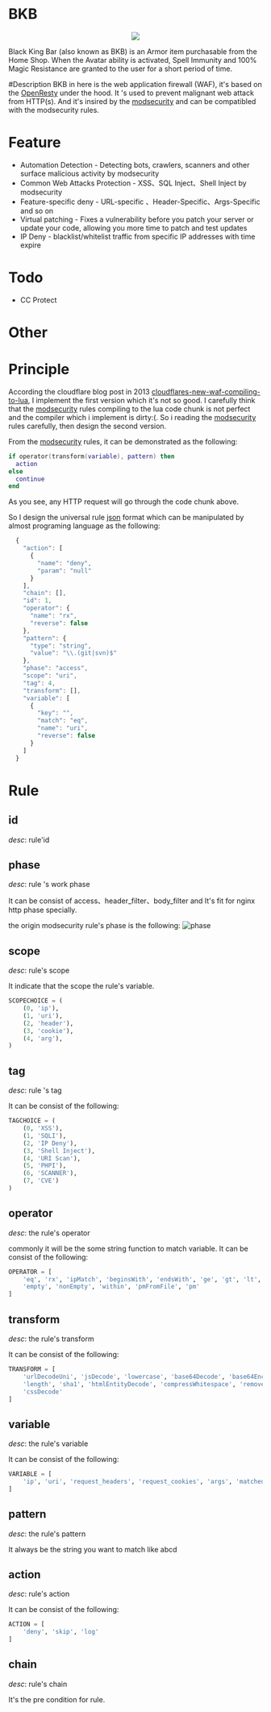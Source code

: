 [modsecurity]: https://www.modsecurity.org
[openresty]: https://github.com/openresty
[json]: http://www.json.org

# BKB
<p align="center">
<img src="https://github.com/x-v8/bkb/blob/master/docs/Black_King_Bar_icon.png" />
</p>
Black King Bar (also known as BKB) is an Armor item purchasable from the Home Shop. When the Avatar ability is activated, Spell Immunity and 100% Magic Resistance are granted to the user for a short period of time.


#Description
BKB in here is the web application firewall (WAF), it's based on the [OpenResty] under the hood.
It 's used to prevent malignant web attack from HTTP(s). And it's insired by the [modsecurity] and can be compatibled with the modsecurity rules.


# Feature

* Automation Detection - Detecting bots, crawlers, scanners and other surface malicious activity by modsecurity
* Common Web Attacks Protection - XSS、SQL Inject、Shell Inject by modsecurity
* Feature-specific deny - URL-specific 、Header-Specific、Args-Specific and so on
* Virtual patching - Fixes a vulnerability before you patch your server or update your code, allowing
you more time to patch and test updates
* IP Deny - blacklist/whitelist traffic from specific IP addresses with time expire


# Todo

* CC Protect

# Other

[BKB-API]:
[BKB-TSAR]:

# Principle

According the cloudflare blog post in 2013 [cloudflares-new-waf-compiling-to-lua](https://blog.cloudflare.com/cloudflares-new-waf-compiling-to-lua/), I implement the first version which it's not so good. I carefully think that the [modsecurity] rules compiling to the lua code chunk is not perfect and the compiler which i implement is dirty:(. So i reading the [modsecurity] rules carefully, then design the second version.

From the [modsecurity] rules, it can be demonstrated as the following:

````lua
if operator(transform(variable), pattern) then
  action
else
  continue
end
````
As you see, any HTTP request will go through the code chunk above.

So I design the universal rule [json] format which can be manipulated by almost programing language as the following:
````javascript
  {
    "action": [
      {
        "name": "deny",
        "param": "null"
      }
    ],
    "chain": [],
    "id": 1,
    "operator": {
      "name": "rx",
      "reverse": false
    },
    "pattern": {
      "type": "string",
      "value": "\\.(git|svn)$"
    },
    "phase": "access",
    "scope": "uri",
    "tag": 4,
    "transform": [],
    "variable": [
      {
        "key": "",
        "match": "eq",
        "name": "uri",
        "reverse": false
      }
    ]
  }
````

# Rule

## id
*desc*: rule'id


## phase
*desc*: rule 's work phase

It can be consist of access、header_filter、body_filter and It's fit for nginx http phase specially.

the origin modsecurity rule's phase is the following:
![phase](https://github.com/x-v8/bkb/blob/master/docs/modsecurity.jpeg)


## scope
*desc*: rule's scope

It indicate that the scope the rule's variable.

````python
SCOPECHOICE = (
    (0, 'ip'),
    (1, 'uri'),
    (2, 'header'),
    (3, 'cookie'),
    (4, 'arg'),
)
````


## tag
*desc*: rule 's tag

It can be consist of the following:

````python
TAGCHOICE = (
    (0, 'XSS'),
    (1, 'SQLI'),
    (2, 'IP Deny'),
    (3, 'Shell Inject'),
    (4, 'URI Scan'),
    (5, 'PHPI'),
    (6, 'SCANNER'),
    (7, 'CVE')
)
````

## operator
*desc*: the rule's operator

commonly it will be the some string function to match variable. It can be consist of the following:
````python
OPERATOR = [
    'eq', 'rx', 'ipMatch', 'beginsWith', 'endsWith', 'ge', 'gt', 'lt', 'le',
    'empty', 'nonEmpty', 'within', 'pmFromFile', 'pm'
]
````

## transform
*desc*: the rule's transform

It can be consist of the following:
````python
TRANSFORM = [
    'urlDecodeUni', 'jsDecode', 'lowercase', 'base64Decode', 'base64Encode',
    'length', 'sha1', 'htmlEntityDecode', 'compressWhitespace', 'removeWhitespace',
    'cssDecode'
]
````

## variable
*desc*: the rule's variable

It can be consist of the following:
````python
VARIABLE = [
    'ip', 'uri', 'request_headers', 'request_cookies', 'args', 'matched_var'
]
````

## pattern
*desc*: the rule's pattern

It always be the string you want to match like abcd


## action
*desc*: rule's action

It can be consist of the following:
````python
ACTION = [
    'deny', 'skip', 'log'
]
````

## chain
*desc*: rule's chain

It's the pre condition for rule.
